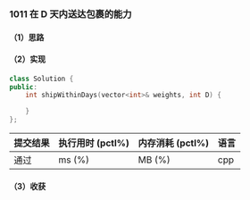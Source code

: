 ### 1011 在 D 天内送达包裹的能力

#### （1）思路

#### （2）实现

```cpp
class Solution {
public:
    int shipWithinDays(vector<int>& weights, int D) {

    }
};
```

| 提交结果 | 执行用时 (pctl%) | 内存消耗 (pctl%) | 语言 |
|:---------|:-----------------|:-----------------|:-----|
| 通过     |  ms (%)   |  MB (%)  | cpp  |

#### （3）收获
